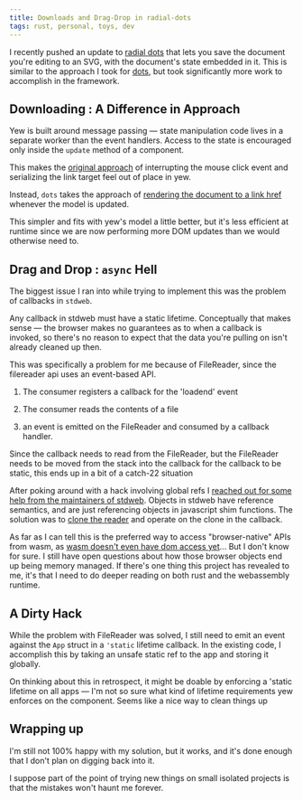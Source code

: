 ```yaml
---
title: Downloads and Drag-Drop in radial-dots
tags: rust, personal, toys, dev
---
```


I recently pushed an update to [radial dots](http://huang-hobbs.co/radial-dots/) that lets you save the document you're editing to an SVG, with the document's state embedded in it. This is similar to the approach I took for [dots](http://huang-hobbs.co/dots/), but took significantly more work to accomplish in the framework.

## Downloading : A Difference in Approach

Yew is built around message passing — state manipulation code lives in a separate worker than the event handlers. Access to the state is encouraged only inside the `update` method of a component.

This makes the [original approach](https://github.com/Adjective-Object/dots/blob/1.0/FormDrawing.js#L53-L72) of interrupting the mouse click event and serializing the link target feel out of place in yew.

Instead, `dots` takes the approach of [rendering the document to a link href](https://github.com/Adjective-Object/radial-dots/blob/1.0/src/components/app.rs#L399-L405) whenever the model is updated.

This simpler and fits with yew's model a little better, but it's less efficient at runtime since we are now performing more DOM updates than we would otherwise need to.

## Drag and Drop : `async` Hell

The biggest issue I ran into while trying to implement this was the problem of callbacks in `stdweb`.

Any callback in stdweb must have a static lifetime. Conceptually that makes sense — the browser makes no guarantees as to when a callback is invoked, so there's no reason to expect that the data you're pulling on isn't already cleaned up then.

This was specifically a problem for me because of FileReader, since the filereader api uses an event-based API.

1. The consumer registers a callback for the 'loadend' event


1. The consumer reads the contents of a file


1. an event is emitted on the FileReader and consumed by a callback handler.


Since the callback needs to read from the FileReader, but the FileReader needs to be moved from the stack into the callback for the callback to be static, this ends up in a bit of a catch-22 situation 

After poking around with a hack involving global refs I [reached out for some help from the maintainers of stdweb](https://github.com/koute/stdweb/issues/338). Objects in stdweb have reference semantics, and are just referencing objects in javascript shim functions. The solution was to [clone the reader](https://github.com/Adjective-Object/radial-dots/blob/1.0/src/components/app.rs#L265-#L295) and operate on the clone in the callback.

As far as I can tell this is the preferred way to access "browser-native" APIs from wasm, as [wasm doesn't even have dom access yet](http://webassemblycode.com/webassembly-cant-access-dom/)... But I don't know for sure. I still have open questions about how those browser objects end up being memory managed. If there's one thing this project has revealed to me, it's that I need to do deeper reading on both rust and the webassembly runtime.

## A Dirty Hack

While the problem with FileReader was solved, I still need to emit an event against the `App` struct in a `'static` lifetime callback. In the existing code, I accomplish this by taking an unsafe static ref to the app and storing it globally.

On thinking about this in retrospect, it might be doable by enforcing a 'static lifetime on all apps — I'm not so sure what kind of lifetime requirements yew enforces on the component. Seems like a nice way to clean things up

## Wrapping up

I'm still not 100% happy with my solution, but it works, and it's done enough that I don't plan on digging back into it.

I suppose part of the point of trying new things on small isolated projects is that the mistakes won't haunt me forever.

